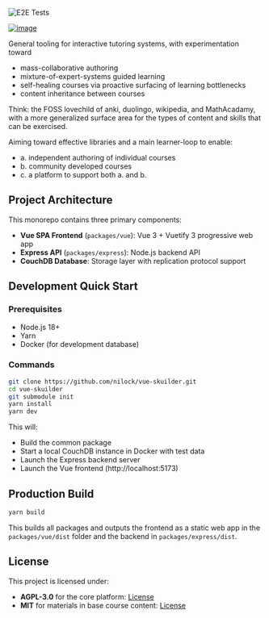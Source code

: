 ![E2E Tests](https://github.com/nilock/vue-skuilder/actions/workflows/e2e-tests.yml/badge.svg)

[![image](https://user-images.githubusercontent.com/10780590/132559883-8d65a1ef-d930-468b-8805-7e1003e05c7d.png)](https://www.youtube.com/watch?v=a6tvHMvF8Mo)

General tooling for interactive tutoring systems, with experimentation toward
- mass-collaborative authoring
- mixture-of-expert-systems guided learning
- self-healing courses via proactive surfacing of learning bottlenecks
- content inheritance between courses

Think: the FOSS lovechild of anki, duolingo, wikipedia, and MathAcadamy, with a more generalized surface area for the types of content and skills that can be exercised.

Aiming toward effective libraries and a main learner-loop to enable:
- a. independent authoring of individual courses
- b. community developed courses
- c. a platform to support both a. and b.

## Project Architecture

This monorepo contains three primary components:

- **Vue SPA Frontend** (`packages/vue`): Vue 3 + Vuetify 3 progressive web app
- **Express API** (`packages/express`): Node.js backend API
- **CouchDB Database**: Storage layer with replication protocol support

## Development Quick Start

### Prerequisites

- Node.js 18+
- Yarn
- Docker (for development database)

### Commands

```bash
git clone https://github.com/nilock/vue-skuilder.git
cd vue-skuilder
git submodule init
yarn install
yarn dev
```

This will:
- Build the common package
- Start a local CouchDB instance in Docker with test data
- Launch the Express backend server
- Launch the Vue frontend (http://localhost:5173)

## Production Build

```bash
yarn build
```

This builds all packages and outputs the frontend as a static web app in the `packages/vue/dist` folder and the backend in `packages/express/dist`.

## License

This project is licensed under:

- **AGPL-3.0** for the core platform: [License](https://opensource.org/licenses/AGPL-3.0)
- **MIT** for materials in base course content: [License](https://opensource.org/licenses/MIT)
